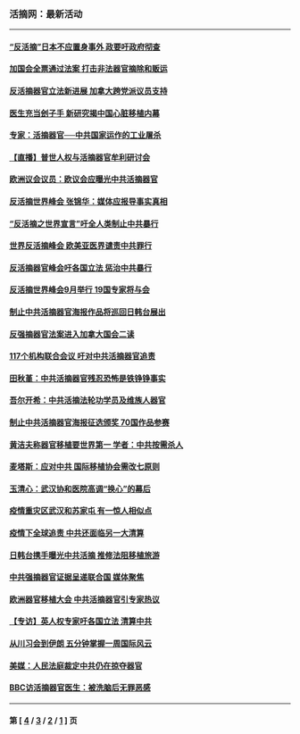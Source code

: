 ### 活摘网：最新活动
---
#### [“反活摘”日本不应置身事外 政要吁政府彻查](../../pages/nf5883/n13971188.md?05190430) 
#### [加国会全票通过法案 打击非法器官摘除和贩运](../../pages/nf5883/n13884924.md?05190430) 
#### [反活摘器官立法新进展 加拿大跨党派议员支持](../../pages/nf5883/n13876061.md?05190430) 
#### [医生充当刽子手 新研究揭中国心脏移植内幕](../../pages/nf5883/n13772291.md?05190430) 
#### [专家：活摘器官──中共国家运作的工业屠杀](../../pages/nf5883/n13761178.md?05190430) 
#### [【直播】普世人权与活摘器官牟利研讨会](../../pages/nf5883/n13425146.md?05190430) 
#### [欧洲议会议员：欧议会应曝光中共活摘器官](../../pages/nf5883/n13336571.md?05190430) 
#### [反活摘世界峰会 张锦华：媒体应报导事实真相](../../pages/nf5883/n13278502.md?05190430) 
#### [“反活摘之世界宣言”吁全人类制止中共暴行](../../pages/nf5883/n13259730.md?05190430) 
#### [世界反活摘峰会 欧美亚医界谴责中共罪行](../../pages/nf5883/n13253550.md?05190430) 
#### [反活摘器官峰会吁各国立法 惩治中共暴行](../../pages/nf5883/n13245052.md?05190430) 
#### [反活摘世界峰会9月举行 19国专家将与会](../../pages/nf5883/n13201492.md?05190430) 
#### [制止中共活摘器官海报作品将巡回日韩台展出](../../pages/nf5883/n13177791.md?05190430) 
#### [反强摘器官法案进入加拿大国会二读](../../pages/nf5883/n13033450.md?05190430) 
#### [117个机构联合会议 吁对中共活摘器官追责](../../pages/nf5883/n12775087.md?05190430) 
#### [田秋堇：中共活摘器官残忍恐怖是铁铮铮事实](../../pages/nf5883/n12702148.md?05190430) 
#### [吾尔开希：中共活摘法轮功学员及维族人器官](../../pages/nf5883/n12693197.md?05190430) 
#### [制止中共活摘器官海报征选颁奖 70国作品参赛](../../pages/nf5883/n12692050.md?05190430) 
#### [黄洁夫称器官移植要世界第一 学者：中共按需杀人](../../pages/nf5883/n12572329.md?05190430) 
#### [麦塔斯：应对中共 国际移植协会需改七原则](../../pages/nf5883/n12514711.md?05190430) 
#### [玉清心：武汉协和医院高调“换心”的幕后](../../pages/nf5883/n12298730.md?05190430) 
#### [疫情重灾区武汉和苏家屯 有一惊人相似点](../../pages/nf5883/n12150824.md?05190430) 
#### [疫情下全球追责 中共还面临另一大清算](../../pages/nf5883/n12070397.md?05190430) 
#### [日韩台携手曝光中共活摘 推修法阻移植旅游](../../pages/nf5883/n11712046.md?05190430) 
#### [中共强摘器官证据呈递联合国 媒体聚焦](../../pages/nf5883/n11546426.md?05190430) 
#### [欧洲器官移植大会 中共活摘器官引专家热议](../../pages/nf5883/n11539095.md?05190430) 
#### [【专访】英人权专家吁各国立法 清算中共](../../pages/nf5883/n11367315.md?05190430) 
#### [从川习会到伊朗 五分钟掌握一周国际风云](../../pages/nf5883/n11338520.md?05190430) 
#### [美媒：人民法庭裁定中共仍在掠夺器官](../../pages/nf5883/n11334897.md?05190430) 
#### [BBC访活摘器官医生：被洗脑后无罪恶感](../../pages/nf5883/n11335935.md?05190430) 

---
#### 第 [ [4](./4.md?05190430) / [3](./3.md?05190430) / [2](./2.md?05190430) / [1](./1.md?05190430) ] 页
